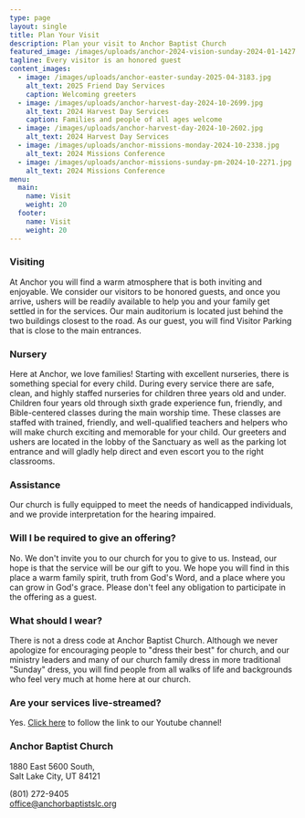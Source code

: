 ```yaml
---
type: page
layout: single
title: Plan Your Visit
description: Plan your visit to Anchor Baptist Church
featured_image: /images/uploads/anchor-2024-vision-sunday-2024-01-1427.jpg
tagline: Every visitor is an honored guest
content_images:
  - image: /images/uploads/anchor-easter-sunday-2025-04-3183.jpg
    alt_text: 2025 Friend Day Services
    caption: Welcoming greeters
  - image: /images/uploads/anchor-harvest-day-2024-10-2699.jpg
    alt_text: 2024 Harvest Day Services
    caption: Families and people of all ages welcome
  - image: /images/uploads/anchor-harvest-day-2024-10-2602.jpg
    alt_text: 2024 Harvest Day Services
  - image: /images/uploads/anchor-missions-monday-2024-10-2338.jpg
    alt_text: 2024 Missions Conference
  - image: /images/uploads/anchor-missions-sunday-pm-2024-10-2271.jpg
    alt_text: 2024 Missions Conference
menu:
  main:
    name: Visit
    weight: 20
  footer:
    name: Visit
    weight: 20
---
```


### Visiting

At Anchor you will find a warm atmosphere that is both inviting and enjoyable. We consider our visitors to be honored guests, and once you arrive, ushers will be readily available to help you and your family get settled in for the services. Our main auditorium is located just behind the two buildings closest to the road. As our guest, you will find Visitor Parking that is close to the main entrances.

### Nursery

Here at Anchor, we love families! Starting with excellent nurseries, there is something special for every child. During every service there are safe, clean, and highly staffed nurseries for children three years old and under. Children four years old through sixth grade experience fun, friendly, and Bible-centered classes during the main worship time. These classes are staffed with trained, friendly, and well-qualified teachers and helpers who will make church exciting and memorable for your child. Our greeters and ushers are located in the lobby of the Sanctuary as well as the parking lot entrance and will gladly help direct and even escort you to the right classrooms.

### Assistance

Our church is fully equipped to meet the needs of handicapped individuals, and we provide interpretation for the hearing impaired.

### Will I be required to give an offering?

No. We don't invite you to our church for you to give to us. Instead, our hope is that the service will be our gift to you. We hope you will find in this place a warm family spirit, truth from God's Word, and a place where you can grow in God's grace. Please don't feel any obligation to participate in the offering as a guest.

### What should I wear?

There is not a dress code at Anchor Baptist Church. Although we never apologize for encouraging people to "dress their best" for church, and our ministry leaders and many of our church family dress in more traditional "Sunday" dress, you will find people from all walks of life and backgrounds who feel very much at home here at our church.

### Are your services live-streamed?

Yes. [Click here](https://www.youtube.com/@anchorbaptistchurchslc/streams) to follow the link to our Youtube channel!

### Anchor Baptist Church

1880 East 5600 South,  
Salt Lake City, UT 84121

(801) 272-9405  
office@anchorbaptistslc.org 

